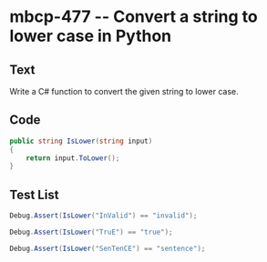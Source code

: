 # mbcp-477 -- Convert a string to lower case in Python

## Text

Write a C# function to convert the given string to lower case.

## Code

```csharp
public string IsLower(string input)
{
    return input.ToLower();
}
```

## Test List

```csharp
Debug.Assert(IsLower("InValid") == "invalid");
```

```csharp
Debug.Assert(IsLower("TruE") == "true");
```

```csharp
Debug.Assert(IsLower("SenTenCE") == "sentence");
```
